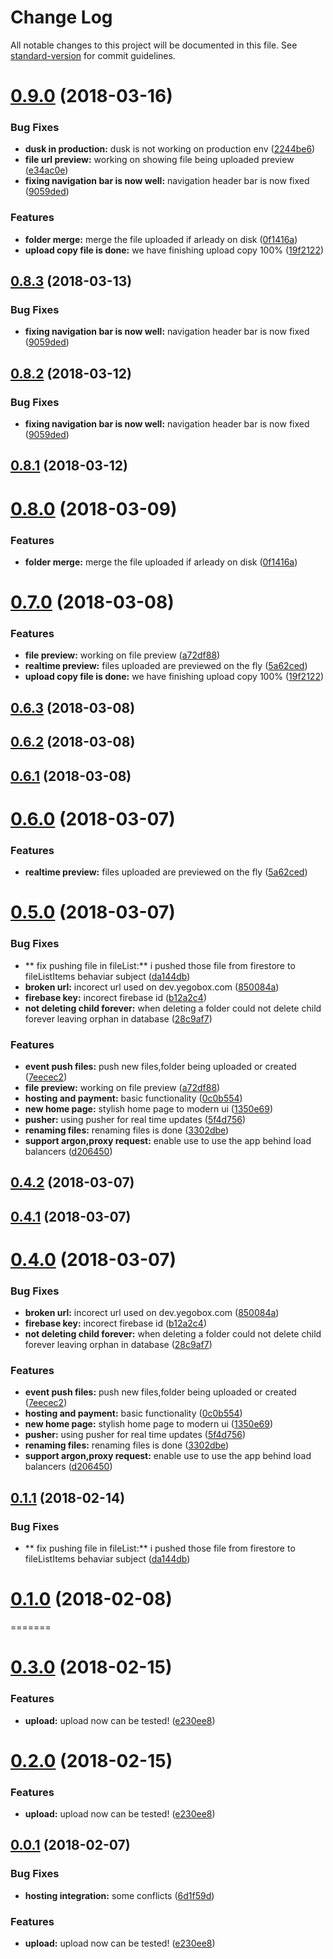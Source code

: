 # Change Log

All notable changes to this project will be documented in this file. See [standard-version](https://github.com/conventional-changelog/standard-version) for commit guidelines.

<a name="0.9.0"></a>
# [0.9.0](https://bitbucket.org/StreamUpBox/dev.api/compare/v0.6.3...v0.9.0) (2018-03-16)


### Bug Fixes

* **dusk in production:** dusk is not working on production env ([2244be6](https://bitbucket.org/StreamUpBox/dev.api/commits/2244be6))
* **file url preview:** working on showing file being uploaded preview ([e34ac0e](https://bitbucket.org/StreamUpBox/dev.api/commits/e34ac0e))
* **fixing navigation bar is now well:** navigation header bar is now fixed ([9059ded](https://bitbucket.org/StreamUpBox/dev.api/commits/9059ded))


### Features

* **folder merge:** merge the file uploaded if arleady on disk ([0f1416a](https://bitbucket.org/StreamUpBox/dev.api/commits/0f1416a))
* **upload copy file is done:** we have finishing upload copy 100% ([19f2122](https://bitbucket.org/StreamUpBox/dev.api/commits/19f2122))



<a name="0.8.3"></a>
## [0.8.3](https://bitbucket.org/StreamUpBox/dev.api/compare/v0.8.1...v0.8.3) (2018-03-13)


### Bug Fixes

* **fixing navigation bar is now well:** navigation header bar is now fixed ([9059ded](https://bitbucket.org/StreamUpBox/dev.api/commits/9059ded))



<a name="0.8.2"></a>
## [0.8.2](https://bitbucket.org/StreamUpBox/dev.api/compare/v0.8.1...v0.8.2) (2018-03-12)


### Bug Fixes

* **fixing navigation bar is now well:** navigation header bar is now fixed ([9059ded](https://bitbucket.org/StreamUpBox/dev.api/commits/9059ded))



<a name="0.8.1"></a>
## [0.8.1](https://bitbucket.org/StreamUpBox/dev.api/compare/v0.8.0...v0.8.1) (2018-03-12)



<a name="0.8.0"></a>
# [0.8.0](https://bitbucket.org/StreamUpBox/dev.api/compare/v0.7.0...v0.8.0) (2018-03-09)


### Features

* **folder merge:** merge the file uploaded if arleady on disk ([0f1416a](https://bitbucket.org/StreamUpBox/dev.api/commits/0f1416a))



<a name="0.7.0"></a>
# [0.7.0](https://bitbucket.org/StreamUpBox/dev.api/compare/v0.4.2...v0.7.0) (2018-03-08)


### Features

* **file preview:** working on file preview ([a72df88](https://bitbucket.org/StreamUpBox/dev.api/commits/a72df88))
* **realtime preview:** files uploaded are previewed on the fly ([5a62ced](https://bitbucket.org/StreamUpBox/dev.api/commits/5a62ced))
* **upload copy file is done:** we have finishing upload copy 100% ([19f2122](https://bitbucket.org/StreamUpBox/dev.api/commits/19f2122))



<a name="0.6.3"></a>
## [0.6.3](https://bitbucket.org/StreamUpBox/dev.api/compare/v0.6.2...v0.6.3) (2018-03-08)



<a name="0.6.2"></a>
## [0.6.2](https://bitbucket.org/StreamUpBox/dev.api/compare/v0.6.1...v0.6.2) (2018-03-08)



<a name="0.6.1"></a>
## [0.6.1](https://bitbucket.org/StreamUpBox/dev.api/compare/v0.6.0...v0.6.1) (2018-03-08)



<a name="0.6.0"></a>
# [0.6.0](https://bitbucket.org/StreamUpBox/dev.api/compare/v0.5.0...v0.6.0) (2018-03-07)


### Features

* **realtime preview:** files uploaded are previewed on the fly ([5a62ced](https://bitbucket.org/StreamUpBox/dev.api/commits/5a62ced))



<a name="0.5.0"></a>
# [0.5.0](https://bitbucket.org/StreamUpBox/dev.api/compare/v0.3.0...v0.5.0) (2018-03-07)


### Bug Fixes

* ** fix pushing file in fileList:** i pushed those file from firestore to fileListItems behaviar subject ([da144db](https://bitbucket.org/StreamUpBox/dev.api/commits/da144db))
* **broken url:** incorect url used on dev.yegobox.com ([850084a](https://bitbucket.org/StreamUpBox/dev.api/commits/850084a))
* **firebase key:** incorect firebase id ([b12a2c4](https://bitbucket.org/StreamUpBox/dev.api/commits/b12a2c4))
* **not deleting child forever:** when deleting a folder could not delete child forever leaving orphan in database ([28c9af7](https://bitbucket.org/StreamUpBox/dev.api/commits/28c9af7))


### Features

* **event push files:** push new files,folder being uploaded or created ([7eecec2](https://bitbucket.org/StreamUpBox/dev.api/commits/7eecec2))
* **file preview:** working on file preview ([a72df88](https://bitbucket.org/StreamUpBox/dev.api/commits/a72df88))
* **hosting and payment:** basic functionality ([0c0b554](https://bitbucket.org/StreamUpBox/dev.api/commits/0c0b554))
* **new home page:** stylish home page to modern ui ([1350e69](https://bitbucket.org/StreamUpBox/dev.api/commits/1350e69))
* **pusher:** using pusher for real time updates ([5f4d756](https://bitbucket.org/StreamUpBox/dev.api/commits/5f4d756))
* **renaming files:** renaming files is done ([3302dbe](https://bitbucket.org/StreamUpBox/dev.api/commits/3302dbe))
* **support argon,proxy request:** enable use to use the app behind load balancers ([d206450](https://bitbucket.org/StreamUpBox/dev.api/commits/d206450))



<a name="0.4.2"></a>
## [0.4.2](https://bitbucket.org/StreamUpBox/dev.api/compare/v0.4.1...v0.4.2) (2018-03-07)



<a name="0.4.1"></a>
## [0.4.1](https://github.com/RWBuild/StreamUpBox_Api/compare/v0.4.0...v0.4.1) (2018-03-07)



<a name="0.4.0"></a>
# [0.4.0](https://github.com/RWBuild/StreamUpBox_Api/compare/v0.1.1...v0.4.0) (2018-03-07)


### Bug Fixes

* **broken url:** incorect url used on dev.yegobox.com ([850084a](https://github.com/RWBuild/StreamUpBox_Api/commit/850084a))
* **firebase key:** incorect firebase id ([b12a2c4](https://github.com/RWBuild/StreamUpBox_Api/commit/b12a2c4))
* **not deleting child forever:** when deleting a folder could not delete child forever leaving orphan in database ([28c9af7](https://github.com/RWBuild/StreamUpBox_Api/commit/28c9af7))


### Features

* **event push files:** push new files,folder being uploaded or created ([7eecec2](https://github.com/RWBuild/StreamUpBox_Api/commit/7eecec2))
* **hosting and payment:** basic functionality ([0c0b554](https://github.com/RWBuild/StreamUpBox_Api/commit/0c0b554))
* **new home page:** stylish home page to modern ui ([1350e69](https://github.com/RWBuild/StreamUpBox_Api/commit/1350e69))
* **pusher:** using pusher for real time updates ([5f4d756](https://github.com/RWBuild/StreamUpBox_Api/commit/5f4d756))
* **renaming files:** renaming files is done ([3302dbe](https://github.com/RWBuild/StreamUpBox_Api/commit/3302dbe))
* **support argon,proxy request:** enable use to use the app behind load balancers ([d206450](https://github.com/RWBuild/StreamUpBox_Api/commit/d206450))



<a name="0.1.1"></a>
## [0.1.1](https://github.com/RWBuild/StreamUpBox_Api/compare/v0.1.0...v0.1.1) (2018-02-14)


### Bug Fixes

* ** fix pushing file in fileList:** i pushed those file from firestore to fileListItems behaviar subject ([da144db](https://github.com/RWBuild/StreamUpBox_Api/commit/da144db))



<a name="0.1.0"></a>
# [0.1.0](https://github.com/RWBuild/StreamUpBox_Api/compare/v0.6.21...v0.1.0) (2018-02-08)
=======
<a name="0.3.0"></a>
# [0.3.0](https://bitbucket.org/StreamUpBox/dev.api/compare/v0.0.1...v0.3.0) (2018-02-15)


### Features

* **upload:** upload now can be tested! ([e230ee8](https://bitbucket.org/StreamUpBox/dev.api/commits/e230ee8))



<a name="0.2.0"></a>
# [0.2.0](https://bitbucket.org/StreamUpBox/dev.api/compare/v0.0.1...v0.2.0) (2018-02-15)


### Features

* **upload:** upload now can be tested! ([e230ee8](https://bitbucket.org/StreamUpBox/dev.api/commits/e230ee8))



<a name="0.0.1"></a>
## [0.0.1](https://bitbucket.org/StreamUpBox/dev.api/compare/v0.6.21...v0.0.1) (2018-02-07)




### Bug Fixes

* **hosting integration:** some conflicts ([6d1f59d](https://github.com/RWBuild/StreamUpBox_Api/commit/6d1f59d))


### Features

* **upload:** upload now can be tested! ([e230ee8](https://github.com/RWBuild/StreamUpBox_Api/commit/e230ee8))
